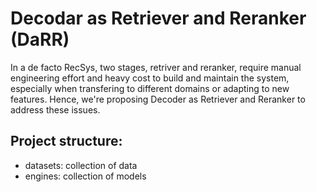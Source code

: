 # Decodar as Retriever and Reranker (DaRR)

In a de facto RecSys, two stages, retriver and reranker, require manual engineering effort and heavy cost to build and maintain the system, especially when transfering to different domains or adapting to new features. Hence, we're proposing Decoder as Retriever and Reranker to address these issues. 

## Project structure:
- datasets: collection of data
- engines: collection of models